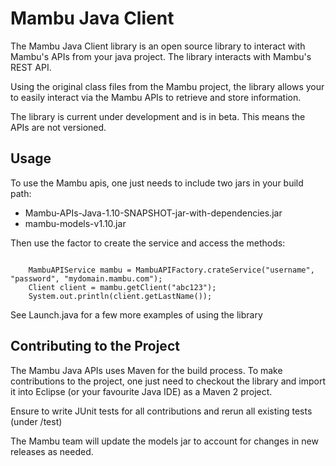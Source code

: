 Mambu Java Client
===================

The Mambu Java Client library is an open source library to interact with Mambu's APIs from your java project. 
The library interacts with Mambu's REST API.

Using the original class files from the Mambu project, the library allows your to easily interact via the Mambu APIs to retrieve and store information. 

The library is current under development and is in beta. This means the APIs are not versioned.

Usage
-----
To use the Mambu apis, one just needs to include two jars in your build path:
* Mambu-APIs-Java-1.10-SNAPSHOT-jar-with-dependencies.jar
* mambu-models-v1.10.jar

Then use the factor to create the service and access the methods:

<code>
	MambuAPIService mambu = MambuAPIFactory.crateService("username", "password", "mydomain.mambu.com");
	Client client = mambu.getClient("abc123");
	System.out.println(client.getLastName());
</code>

See Launch.java for a few more examples of using the library

Contributing to the Project
-----
The Mambu Java APIs uses Maven for the build process. To make contributions to the project, one just need to checkout the library and import it into Eclipse (or your favourite Java IDE) as a Maven 2 project.

Ensure to write JUnit tests for all contributions and rerun all existing tests (under /test)

The Mambu team will update the models jar to account for changes in new releases as needed.

